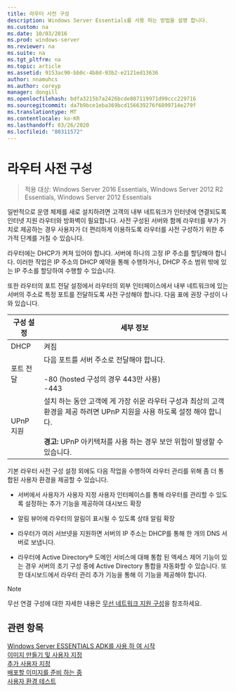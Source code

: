 ```yaml
---
title: 라우터 사전 구성
description: Windows Server Essentials를 사용 하는 방법을 설명 합니다.
ms.custom: na
ms.date: 10/03/2016
ms.prod: windows-server
ms.reviewer: na
ms.suite: na
ms.tgt_pltfrm: na
ms.topic: article
ms.assetid: 9153ac90-bb0c-4b8d-93b2-e2121ed13636
author: nnamuhcs
ms.author: coreyp
manager: dongill
ms.openlocfilehash: bdfa3215b7a2426bcde807119971d99ccc229716
ms.sourcegitcommit: da7b9bce1eba369bcd156639276f6899714e279f
ms.translationtype: MT
ms.contentlocale: ko-KR
ms.lasthandoff: 03/26/2020
ms.locfileid: "80311572"
---
```

# <a name="preconfiguring-a-router"></a>라우터 사전 구성

>적용 대상: Windows Server 2016 Essentials, Windows Server 2012 R2 Essentials, Windows Server 2012 Essentials

일반적으로 운영 체제를 새로 설치하려면 고객의 내부 네트워크가 인터넷에 연결되도록 인터넷 지원 라우터와 방화벽이 필요합니다. 사전 구성된 서버와 함께 라우터를 부가 가치로 제공하는 경우 사용자가 더 편리하게 이용하도록 라우터를 사전 구성하기 위한 추가적 단계를 거칠 수 있습니다.  
  
 라우터에는 DHCP가 켜져 있어야 합니다. 서버에 하나의 고정 IP 주소를 할당해야 합니다. 이러한 작업은 IP 주소의 DHCP 예약을 통해 수행하거나, DHCP 주소 범위 밖에 있는 IP 주소를 할당하여 수행할 수 있습니다.  
  
 또한 라우터의 포트 전달 설정에서 라우터의 외부 인터페이스에서 내부 네트워크에 있는 서버의 주소로 특정 포트를 전달하도록 사전 구성해야 합니다. 다음 표에 권장 구성이 나와 있습니다.  
  
|구성 설정|세부 정보|  
|---------------------------|-------------|  
|DHCP|켜짐|  
|포트 전달|다음 포트를 서버 주소로 전달해야 합니다.<br /><br /> -80 (hosted 구성의 경우 443만 사용)<br />-443|  
|UPnP 지원|설치 하는 동안 고객에 게 가장 쉬운 라우터 구성과 최상의 고객 환경을 제공 하려면 UPnP 지원을 사용 하도록 설정 해야 합니다.<br /><br /> **경고:** UPnP 아키텍처를 사용 하는 경우 보안 위험이 발생할 수 있습니다.|  
  
 기본 라우터 사전 구성 설정 외에도 다음 작업을 수행하여 라우터 관리를 위해 좀 더 통합된 사용자 환경을 제공할 수 있습니다.  
  
-   서버에서 사용자가 사용자 지정 사용자 인터페이스를 통해 라우터를 관리할 수 있도록 설정하는 추가 기능을 제공하여 대시보드 확장  
  
-   알림 뷰어에 라우터의 알림이 표시될 수 있도록 상태 알림 확장  
  
-   라우터가 여러 서브넷을 지원하면 서버의 IP 주소는 DHCP를 통해 한 개의 DNS 서버로 보냅니다.  
  
-   라우터에 Active Directory® 도메인 서비스에 대해 통합 된 액세스 제어 기능이 있는 경우 서버의 초기 구성 중에 Active Directory 통합을 자동화할 수 있습니다. 또한 대시보드에서 라우터 관리 추가 기능을 통해 이 기능을 제공해야 합니다.  
  
> [!NOTE]
>  무선 연결 구성에 대한 자세한 내용은 [무선 네트워크 지원 구성](Configure-Support-for-a-Wireless-Network.md)을 참조하세요.  
  
## <a name="see-also"></a>관련 항목  
 [Windows Server ESSENTIALS ADK를 사용 하 여 시작](Getting-Started-with-the-Windows-Server-Essentials-ADK.md)   
 [이미지  만들기 및 사용자 지정](Creating-and-Customizing-the-Image.md)  
 [추가 사용자 지정](Additional-Customizations.md)   
 [배포할 이미지를 준비 하는 중](Preparing-the-Image-for-Deployment.md)   
 [사용자 환경 테스트](Testing-the-Customer-Experience.md)
